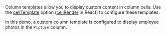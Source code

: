 Column templates allow you to display custom content in column cells. Use the [cellTemplate](/Documentation/ApiReference/UI_Widgets/dxDataGrid/Configuration/columns/#cellTemplate) option ([cellRender](/Documentation/ApiReference/UI_Widgets/dxDataGrid/Configuration/columns/#cellRender) in React) to configure these templates.

In this demo, a custom column template is configured to display employee photos in the `Picture` column.
